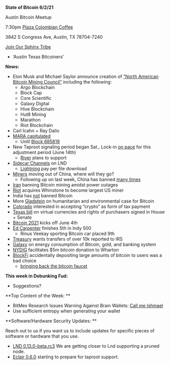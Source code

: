 **State of Bitcoin 6/2/21**

Austin Bitcoin Meetup 

7:30pm [Plaza Colombian Coffee](https://www.plazacolombiancoffee.com/) 

3842 S Congress Ave, Austin, TX 78704-7240

[Join Our Sphinx Tribe](https://tribes.sphinx.chat/t/austintexasbitcoiners)



*   ‘Austin Texas Bitcoiners’

**News:**



*   Elon Musk and Michael Saylor announce creation of [“North American Bitcoin Mining Council”](https://twitter.com/michael_saylor/status/1396915801492439044) including the following:
    *   Argo Blockchain
    *   Block Cap
    *   Core Scientific
    *   Galaxy Digital
    *   Hive Blockchain
    *   Hut8 Mining
    *   Marathon
    *   Riot Blockchain
*   Carl Icahn + Ray Dalio
*   [MARA capitulated](https://marathondh.com/ceo-fred-thiel-comments-on-migration-to-standard-bitcoin-core-0-211-node-and-support-for-taproot/)
    *   Until [Block 685818](https://mempool.space/block/00000000000000000001be7cba43108f7e941bea93681eebf6964f144a809d7a)
*   New Taproot signaling period began Sat., Lock-in [on pace](https://taproot.watch/) for this adjustment period (June 14th)
    *   [River](https://blog.river.com/supporting-taproot-at-river/) plans to support
*   [Sidecar Channels](https://lightning.engineering/posts/2021-05-26-sidecar-channels/) on LND
    *   [Lightning](https://lightning-paywall.coincharge.io/pay-per-file-download/) pay per file download
*   [Miners](https://bitooda.medium.com/chinas-bitcoin-ban-5-26-21-update-implications-for-hashrate-and-miner-economics-82b5c72ef71d) moving out of China, where will they go?
    *   Following up on last week, China has banned [many times](https://www.btctimes.com/news/chinas-history-of-bitcoin-bans)
*   [Iran](https://www.reuters.com/technology/iran-bans-cryptocurrency-mining-4-months-amid-power-cuts-2021-05-26/) banning Bitcoin mining amidst power outages
*   [Riot](https://bitcoinmagazine.com/business/riot-acquires-whinstone-with-intent-on-operating-north-americas-largest-bitcoin-mining-facility) acquires Whinstone to become largest US miner
*   India has [not](https://twitter.com/BTC_Archive/status/1399419891548033024) banned Bitcoin
*   More [Gladstein](https://bitcoinmagazine.com/culture/bitcoin-is-humanitarian-and-environmental) on humanitarian and environmental case for Bitcoin
*   [Colorado](https://www.coindesk.com/jared-polis-colorado-governor-consensus-2021) interested in accepting “crypto” as form of tax payment
*   [Texas bill](https://capitol.texas.gov/BillLookup/History.aspx?LegSess=87R&Bill=HB4474) on virtual currencies and rights of purchasers signed in House + Senate
*   [Bitcoin 2021](https://b.tc/conference) kicks off June 4th
*   [Ed Carpenter](https://racingnews.co/2021/05/30/indy-500-results-may-30-2021-indycar-series/) finishes 5th in Indy 500
    *   Rinus Veekay sporting Bitcoin car placed 9th
*   [Treasury](https://www.bloomberg.com/news/articles/2021-05-20/treasury-calls-for-crypto-transfers-over-10-000-reported-to-irs) wants transfers of over 10k reported to IRS
*   [Galaxy](https://docsend.com/view/adwmdeeyfvqwecj2) on energy consumption of Bitcoin, gold, and banking system
*   [NYDIG](https://news.wharton.upenn.edu/press-releases/2021/05/university-of-pennsylvania-receives-largest-cryptocurrency-gift-in-the-universitys-history-to-support-innovation-in-finance-at-the-wharton-school/) facilitates $5m bitcoin donation to Wharton
*   [BlockFi](https://bitcoinmagazine.com/business/blockfi-misallocates-hundreds-of-bitcoin) accidentally depositing large amounts of bitcoin to users was a bad choice
    *   [bringing back the bitcoin faucet](https://www.coindesk.com/blockfi-botches-promo-outsized-bitcoin-reward-payments)

**This week in Debunking Fud:**



*   Suggestions? 

**Top Content of the Week: **



*   BitMex Research Issues Warning Against Brain Wallets: [Call me Ishmael](https://blog.bitmex.com/call-me-ishmael/) 
*   Use sufficient entropy when generating your wallet

**Software/Hardware Security Updates: **

Reach out to us if you want us to include updates for specific pieces of software or hardware that you use.



*   [LND 0.13.0-beta.rc3](https://github.com/lightningnetwork/lnd/releases/tag/v0.13.0-beta.rc3) We are getting closer to Lnd supporting a pruned node.
*   [Eclair 0.6.0](https://github.com/ACINQ/eclair/releases/tag/v0.6.0) starting to prepare for taproot support. 
